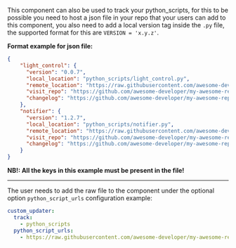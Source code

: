 This component can also be used to track your python_scripts, for this to be possible you need to host a json file in your repo that your users can add to this component, you also need to add a local version tag inside the `.py` file, the supported format for this are `VERSION = 'x.y.z'`.

**Format example for json file:**

```json
{
    "light_control": {
      "version": "0.0.7",
      "local_location": "python_scripts/light_control.py",
      "remote_location": "https://raw.githubusercontent.com/awesome-developer/my-awesome-repo/master/python_scripts/light_control.py",
      "visit_repo": "https://github.com/awesome-developer/my-awesome-repo",
      "changelog": "https://github.com/awesome-developer/my-awesome-repo/releases/latest"
    },
    "notifier": {
      "version": "1.2.7",
      "local_location": "python_scripts/notifier.py",
      "remote_location": "https://raw.githubusercontent.com/awesome-developer/my-awesome-repo/master/custom_components/notifier.py",
      "visit_repo": "https://github.com/awesome-developer/my-awesome-repo",
      "changelog": "https://github.com/awesome-developer/my-awesome-repo/releases/latest"
    }
}
```
**NB!: All the keys in this example must be present in the file!**

***

The user needs to add the raw file to the component under the optional option `python_script_urls`
configuration example:
```yaml
custom_updater:
  track:
    - python_scripts
  python_script_urls:
    - https://raw.githubusercontent.com/awesome-developer/my-awesome-repo/master/python_scripts.json
```